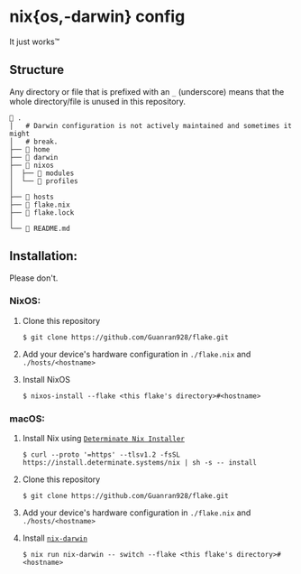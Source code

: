 # nix{os,-darwin} config

It just works™

## Structure

Any directory or file that is prefixed with an `_` (underscore) means that the
whole directory/file is unused in this repository.

```
 .
│   # Darwin configuration is not actively maintained and sometimes it might
│   # break.
├── 󱂵 home
├──  darwin
├──  nixos
│  ├──  modules
│  └──  profiles
│
├──  hosts
├──  flake.nix
├──  flake.lock
│
└──  README.md
```

## Installation:

Please don't.

### NixOS:

1. Clone this repository

   `$ git clone https://github.com/Guanran928/flake.git`

2. Add your device's hardware configuration in `./flake.nix` and
   `./hosts/<hostname>`

3. Install NixOS

   `$ nixos-install --flake <this flake's directory>#<hostname>`

### macOS:

1. Install Nix using [`Determinate Nix Installer`](https://github.com/DeterminateSystems/nix-installer)

   `$ curl --proto '=https' --tlsv1.2 -fsSL https://install.determinate.systems/nix | sh -s -- install`

2. Clone this repository

   `$ git clone https://github.com/Guanran928/flake.git`

3. Add your device's hardware configuration in `./flake.nix` and
   `./hosts/<hostname>`

4. Install [`nix-darwin`](https://github.com/LnL7/nix-darwin?tab=readme-ov-file#flakes)

   `$ nix run nix-darwin -- switch --flake <this flake's directory>#<hostname>`
